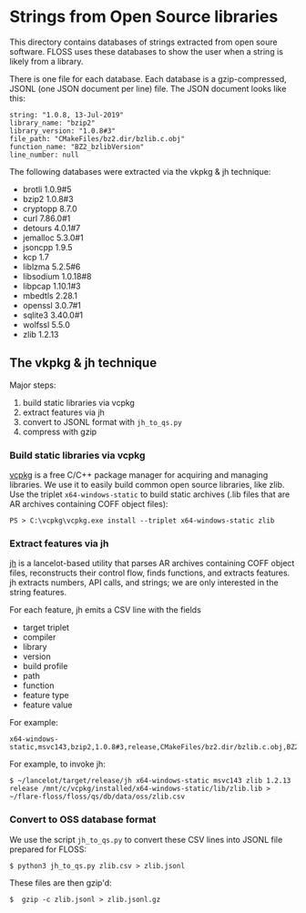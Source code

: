 # Strings from Open Source libraries

This directory contains databases of strings extracted from open soure software. FLOSS uses these databases to show the user when a string is likely from a library.

There is one file for each database. Each database is a gzip-compressed, JSONL (one JSON document per line) file.
The JSON document looks like this:

    string: "1.0.8, 13-Jul-2019"
    library_name: "bzip2"
    library_version: "1.0.8#3"
    file_path: "CMakeFiles/bz2.dir/bzlib.c.obj"
    function_name: "BZ2_bzlibVersion"
    line_number: null

The following databases were extracted via the vkpkg & jh technique:

  - brotli 1.0.9#5
  - bzip2 1.0.8#3
  - cryptopp 8.7.0
  - curl 7.86.0#1
  - detours 4.0.1#7
  - jemalloc 5.3.0#1
  - jsoncpp 1.9.5
  - kcp 1.7
  - liblzma 5.2.5#6
  - libsodium 1.0.18#8
  - libpcap 1.10.1#3
  - mbedtls 2.28.1
  - openssl 3.0.7#1
  - sqlite3 3.40.0#1
  - wolfssl 5.5.0
  - zlib 1.2.13

## The vkpkg & jh technique

Major steps:

  1. build static libraries via vcpkg
  2. extract features via jh
  3. convert to JSONL format with `jh_to_qs.py`
  4. compress with gzip

### Build static libraries via vcpkg

[vcpkg](https://vcpkg.io/en/) is a free C/C++ package manager for acquiring and managing libraries.
We use it to easily build common open source libraries, like zlib.
Use the triplet `x64-windows-static` to build static archives (.lib files that are AR archives containing COFF object files):

```console
PS > C:\vcpkg\vcpkg.exe install --triplet x64-windows-static zlib
```

### Extract features via jh

[jh](https://github.com/williballenthin/lancelot/blob/master/bin/src/bin/jh.rs)
is a lancelot-based utility that parses AR archives containing COFF object files,
reconstructs their control flow, finds functions, and extracts features. 
jh extracts numbers, API calls, and strings; we are only interested in the string features.

For each feature, jh emits a CSV line with the fields 
  - target triplet
  - compiler 
  - library
  - version
  - build profile
  - path
  - function
  - feature type
  - feature value

For example:

```csv
x64-windows-static,msvc143,bzip2,1.0.8#3,release,CMakeFiles/bz2.dir/bzlib.c.obj,BZ2_bzBuffToBuffCompress,number,0x00000100
```

For example, to invoke jh:

```console
$ ~/lancelot/target/release/jh x64-windows-static msvc143 zlib 1.2.13 release /mnt/c/vcpkg/installed/x64-windows-static/lib/zlib.lib > ~/flare-floss/floss/qs/db/data/oss/zlib.csv
```

### Convert to OSS database format

We use the script `jh_to_qs.py` to convert these CSV lines into JSONL file prepared for FLOSS:

```console
$ python3 jh_to_qs.py zlib.csv > zlib.jsonl
```

These files are then gzip'd:

```console
$  gzip -c zlib.jsonl > zlib.jsonl.gz
```
